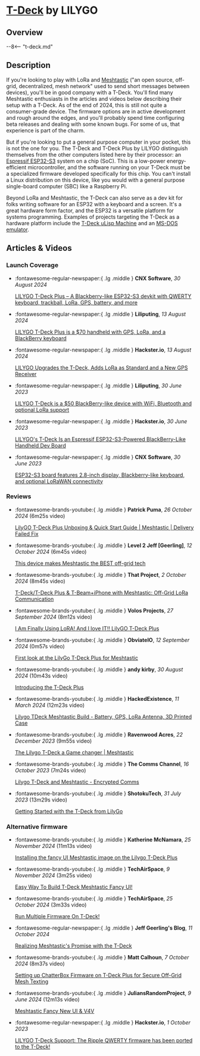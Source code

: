 # [T-Deck](t-deck.md) by LILYGO

## Overview

--8<-- "t-deck.md"


## Description

If you're looking to play with LoRa and [Meshtastic](https://meshtastic.org/) ("an open source, off-grid, decentralized, mesh network" used to send short messages between devices), you'll be in good company with a T-Deck. You'll find many Meshtastic enthusiasts in the articles and videos below describing their setup with a T-Deck. As of the end of 2024, this is still not quite a consumer-grade device. The firmware options are in active development and rough around the edges, and you'll probably spend time configuring beta releases and dealing with some known bugs. For some of us, that experience is part of the charm.

But if you're looking to put a general purpose computer in your pocket, this is not the one for you. The T-Deck and T-Deck Plus by LILYGO distinguish themselves from the other computers listed here by their processor: an [Espressif ESP32-S3](https://www.espressif.com/en/products/socs/esp32-s3) system on a chip (SoC). This is a low-power energy-efficient microcontroller, and the software running on your T-Deck must be a specialized firmware developed specifically for this chip. You can't install a Linux distribution on this device, like you would with a general purpose single-board computer (SBC) like a Raspberry Pi.

Beyond LoRa and Meshtastic, the T-Deck can also serve as a dev kit for folks writing software for an ESP32 with a keyboard and a screen. It's a great hardware form factor, and the ESP32 is a versatile platform for systems programming. Examples of projects targeting the T-Deck as a hardware platform include the [T-Deck uLisp Machine](http://www.ulisp.com/show?4JAO) and an [MS-DOS emulator](https://www.hackster.io/news/chen-liang-is-turning-a-lilygo-t-deck-into-the-world-s-cutest-ibm-compatible-complete-with-windows-dd937d6da5cc).


## Articles & Videos

### Launch Coverage

<div class="grid cards" markdown>

-   :fontawesome-regular-newspaper:{ .lg .middle } **CNX Software**, *30 August 2024*

    [LILYGO T-Deck Plus – A Blackberry-like ESP32-S3 devkit with QWERTY keyboard, trackball, LoRa, GPS, battery, and more](https://www.cnx-software.com/2024/08/30/lilygo-t-deck-plus-a-blackberry-like-esp32-s3-devkit-with-qwerty-keyboard-trackball-lora-gps-battery-and-more/)

-   :fontawesome-regular-newspaper:{ .lg .middle } **Liliputing**, *13 August 2024*

    [LILYGO T-Deck Plus is a $70 handheld with GPS, LoRa, and a BlackBerry keyboard](https://liliputing.com/lilygo-t-deck-plus-is-a-70-handheld-with-gps-lora-and-a-blackberry-keyboard/)

-   :fontawesome-regular-newspaper:{ .lg .middle } **Hackster.io**, *13 August 2024*

    [LILYGO Upgrades the T-Deck, Adds LoRa as Standard and a New GPS Receiver](https://www.hackster.io/news/lilygo-upgrades-the-t-deck-adds-lora-as-standard-and-a-new-gps-receiver-badd82a199e0)

-   :fontawesome-regular-newspaper:{ .lg .middle } **Liliputing**, *30 June 2023*

    [LILYGO T-Deck is a $50 BlackBerry-like device with WiFi, Bluetooth and optional LoRa support](https://liliputing.com/lilygo-t-deck-is-a-50-blackberry-like-device-with-wifi-bluetooth-and-optional-lora-support/)

-   :fontawesome-regular-newspaper:{ .lg .middle } **Hackster.io**, *30 June 2023*

    [LILYGO's T-Deck Is an Espressif ESP32-S3-Powered BlackBerry-Like Handheld Dev Board](https://www.hackster.io/news/lilygo-s-t-deck-is-an-espressif-esp32-s3-powered-blackberry-like-handheld-dev-board-f96abddac8ea)

-   :fontawesome-regular-newspaper:{ .lg .middle } **CNX Software**, *30 June 2023*

    [ESP32-S3 board features 2.8-inch display, Blackberry-like keyboard, and optional LoRaWAN connectivity](https://www.cnx-software.com/2023/06/30/esp32-s3-board-features-2-8-inch-display-blackberry-like-keyboard-lorawan/)

</div>


### Reviews

<div class="grid cards" markdown>

-   :fontawesome-brands-youtube:{ .lg .middle } **Patrick Puma**, *26 October 2024* (6m25s video)

    [LilyGO T-Deck Plus Unboxing & Quick Start Guide | Meshtastic | Delivery Failed Fix](https://www.youtube.com/watch?v=z02orSn3Z9M)

-   :fontawesome-brands-youtube:{ .lg .middle } **Level 2 Jeff [Geerling]**, *12 October 2024* (6m45s video)

    [This device makes Meshtastic the BEST off-grid tech](https://www.youtube.com/watch?v=2Ry-ck0fhfw)

-   :fontawesome-brands-youtube:{ .lg .middle } **That Project**, *2 October 2024* (8m45s video)

    [T-Deck/T-Deck Plus & T-Beam+iPhone with Meshtastic: Off-Grid LoRa Communication](https://www.youtube.com/watch?v=Uqe4jNwf_ZU)

-   :fontawesome-brands-youtube:{ .lg .middle } **Volos Projects**, *27 September 2024* (8m12s video)

    [I Am Finally Using LoRA! And I love IT!! LilyGO T-Deck Plus](https://www.youtube.com/watch?v=r359L7tbqdA)

-   :fontawesome-brands-youtube:{ .lg .middle } **ObviateIO**, *12 September 2024* (0m57s video)

    [First look at the LilyGo T-Deck Plus for Meshtastic](https://www.youtube.com/shorts/G08j1pzbCAI)

-   :fontawesome-brands-youtube:{ .lg .middle } **andy kirby**, *30 August 2024* (10m43s video)

    [Introducing the T-Deck Plus](https://www.youtube.com/watch?v=qshLuCqOn3I)

-   :fontawesome-brands-youtube:{ .lg .middle } **HackedExistence**, *11 March 2024* (12m23s video)

    [Lilygo TDeck Meshtastic Build - Battery, GPS, LoRa Antenna, 3D Printed Case](https://www.youtube.com/watch?v=2PB-nGgZSpQ)

-   :fontawesome-brands-youtube:{ .lg .middle } **Ravenwood Acres**, *22 December 2023* (9m55s video)

    [The Lilygo T-Deck a Game changer | Meshtastic](https://www.youtube.com/watch?v=L1hvsYEX7WE)

-   :fontawesome-brands-youtube:{ .lg .middle } **The Comms Channel**, *16 October 2023* (7m24s video)

    [Lilygo T-Deck and Meshtastic - Encrypted Comms](https://www.youtube.com/watch?v=1oaWRs2te68)

-   :fontawesome-brands-youtube:{ .lg .middle } **ShotokuTech**, *31 July 2023* (13m29s video)

    [Getting Started with the T-Deck from LilyGo](https://www.youtube.com/watch?v=W5E6ZDTYt-s)

</div>


### Alternative firmware

<div class="grid cards" markdown>

-   :fontawesome-brands-youtube:{ .lg .middle } **Katherine McNamara**, *25 November 2024* (11m13s video)

    [Installing the fancy UI Meshtastic image on the Lilygo T-Deck Plus](https://www.youtube.com/watch?v=f0zZfnctZQw)

-   :fontawesome-brands-youtube:{ .lg .middle } **TechAirSpace**, *9 November 2024* (3m25s video)

    [Easy Way To Build T-Deck Meshtastic Fancy UI!](https://www.youtube.com/watch?v=LBJVCYypIG0)

-   :fontawesome-brands-youtube:{ .lg .middle } **TechAirSpace**, *25 October 2024* (3m33s video)

    [Run Multiple Firmware On T-Deck!](https://www.youtube.com/watch?v=RazJejeO-EI)

-   :fontawesome-regular-newspaper:{ .lg .middle } **Jeff Geerling's Blog**, *11 October 2024*

    [Realizing Meshtastic's Promise with the T-Deck](https://www.jeffgeerling.com/blog/2024/realizing-meshtastics-promise-t-deck)

-   :fontawesome-brands-youtube:{ .lg .middle } **Matt Calhoun**, *7 October 2024* (8m37s video)

    [Setting up ChatterBox Firmware on T-Deck Plus for Secure Off-Grid Mesh Texting](https://www.youtube.com/watch?v=89AHWO5_BKM)

-   :fontawesome-brands-youtube:{ .lg .middle } **JuliansRandomProject**, *9 June 2024* (12m13s video)

    [Meshtastic Fancy New UI & V4V](https://www.youtube.com/watch?v=mtFwETD7nY4)

-   :fontawesome-regular-newspaper:{ .lg .middle } **Hackster.io**, *1 October 2023*

    [LILYGO T-Deck Support: The Ripple QWERTY firmware has been ported to the T-Deck!](https://www.hackster.io/scottpowell69/lilygo-t-deck-support-45e7ed)

</div>
